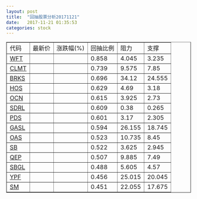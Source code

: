 ```yaml
---
layout: post
title:  "回抽股票分析20171121"
date:   2017-11-21 01:35:53
categories: stock
---
```

<script type="text/javascript">
var stockList = []
stockList.push('gb_wft');
stockList.push('gb_clmt');
stockList.push('gb_brks');
stockList.push('gb_hos');
stockList.push('gb_ocn');
stockList.push('gb_sdrl');
stockList.push('gb_pds');
stockList.push('gb_gasl');
stockList.push('gb_oas');
stockList.push('gb_sb');
stockList.push('gb_qep');
stockList.push('gb_sbgl');
stockList.push('gb_ypf');
stockList.push('gb_sm');
</script>
<table border="1">
 <tr>
 <td>代码</td>
 <td>最新价</td>
 <td>涨跌幅(%)</td>
 <td>回抽比例</td>
 <td>阻力</td>
 <td>支撑</td>
</tr>
  <tr id="wft">
  <td><a href="http://stock.finance.sina.com.cn/usstock/quotes/WFT.html" target="_blank">WFT</a></td><td></td><td></td><td>0.858</td><td>4.045</td><td>3.235</td></tr>
  <tr id="clmt">
  <td><a href="http://stock.finance.sina.com.cn/usstock/quotes/CLMT.html" target="_blank">CLMT</a></td><td></td><td></td><td>0.739</td><td>9.575</td><td>7.85</td></tr>
  <tr id="brks">
  <td><a href="http://stock.finance.sina.com.cn/usstock/quotes/BRKS.html" target="_blank">BRKS</a></td><td></td><td></td><td>0.696</td><td>34.12</td><td>24.555</td></tr>
  <tr id="hos">
  <td><a href="http://stock.finance.sina.com.cn/usstock/quotes/HOS.html" target="_blank">HOS</a></td><td></td><td></td><td>0.629</td><td>4.69</td><td>3.18</td></tr>
  <tr id="ocn">
  <td><a href="http://stock.finance.sina.com.cn/usstock/quotes/OCN.html" target="_blank">OCN</a></td><td></td><td></td><td>0.615</td><td>3.925</td><td>2.73</td></tr>
  <tr id="sdrl">
  <td><a href="http://stock.finance.sina.com.cn/usstock/quotes/SDRL.html" target="_blank">SDRL</a></td><td></td><td></td><td>0.609</td><td>0.38</td><td>0.265</td></tr>
  <tr id="pds">
  <td><a href="http://stock.finance.sina.com.cn/usstock/quotes/PDS.html" target="_blank">PDS</a></td><td></td><td></td><td>0.601</td><td>3.17</td><td>2.305</td></tr>
  <tr id="gasl">
  <td><a href="http://stock.finance.sina.com.cn/usstock/quotes/GASL.html" target="_blank">GASL</a></td><td></td><td></td><td>0.594</td><td>26.155</td><td>18.745</td></tr>
  <tr id="oas">
  <td><a href="http://stock.finance.sina.com.cn/usstock/quotes/OAS.html" target="_blank">OAS</a></td><td></td><td></td><td>0.523</td><td>10.735</td><td>8.45</td></tr>
  <tr id="sb">
  <td><a href="http://stock.finance.sina.com.cn/usstock/quotes/SB.html" target="_blank">SB</a></td><td></td><td></td><td>0.522</td><td>3.625</td><td>2.945</td></tr>
  <tr id="qep">
  <td><a href="http://stock.finance.sina.com.cn/usstock/quotes/QEP.html" target="_blank">QEP</a></td><td></td><td></td><td>0.507</td><td>9.885</td><td>7.49</td></tr>
  <tr id="sbgl">
  <td><a href="http://stock.finance.sina.com.cn/usstock/quotes/SBGL.html" target="_blank">SBGL</a></td><td></td><td></td><td>0.488</td><td>5.605</td><td>4.57</td></tr>
  <tr id="ypf">
  <td><a href="http://stock.finance.sina.com.cn/usstock/quotes/YPF.html" target="_blank">YPF</a></td><td></td><td></td><td>0.456</td><td>25.015</td><td>20.045</td></tr>
  <tr id="sm">
  <td><a href="http://stock.finance.sina.com.cn/usstock/quotes/SM.html" target="_blank">SM</a></td><td></td><td></td><td>0.451</td><td>22.055</td><td>17.675</td></tr>
</table>
